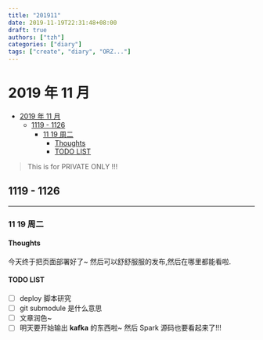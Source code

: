 ```yaml
---
title: "201911"
date: 2019-11-19T22:31:48+08:00
draft: true
authors: ["tzh"]
categories: ["diary"]
tags: ["create", "diary", "ORZ..."]
---
```


# 2019 年 11 月

<!-- TOC -->

- [2019 年 11 月](#2019-%e5%b9%b4-11-%e6%9c%88)
  - [1119 - 1126](#1119---1126)
    - [11 19 周二](#11-19-%e5%91%a8%e4%ba%8c)
      - [Thoughts](#thoughts)
      - [TODO LIST](#todo-list)

<!-- /TOC -->

> This is for PRIVATE ONLY !!!

## 1119 - 1126

***

### 11 19 周二

#### Thoughts

今天终于把页面部署好了~ 然后可以舒舒服服的发布,然后在哪里都能看啦.

#### TODO LIST

- [ ] deploy 脚本研究
- [ ] git submodule 是什么意思
- [ ] 文章润色~
- [ ] 明天要开始输出 **kafka** 的东西啦~ 然后 Spark 源码也要看起来了!!!
